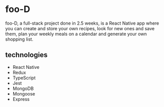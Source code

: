 # foo-D

foo-D, a full-stack project done in 2.5 weeks, is a React Native app where you can create and store your own recipes, look for new ones and save them, plan your weekly meals on a calendar and generate your own shopping list.

## technologies

* React Native
* Redux
* TypeScript
* Jest
* MongoDB
* Mongoose
* Express
